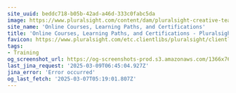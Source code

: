 ```yaml
---
site_uuid: beddc718-b05b-42ad-a46d-333c0fabc5da
image: https://www.pluralsight.com/content/dam/pluralsight-creative-team/creative_portfolio/dex_unified_website2022program/dex_unified_websitehomeandskills2022project/final/octoberHomepage-socialShareImage1.png
site_name: 'Online Courses, Learning Paths, and Certifications'
title: 'Online Courses, Learning Paths, and Certifications - Pluralsight'
favicon: https://www.pluralsight.com/etc.clientlibs/pluralsight/clientlibs/clientlib-main/resources/images/favicons/android-chrome-192x192.png
tags:
- Training
og_screenshot_url: https://og-screenshots-prod.s3.amazonaws.com/1366x768/80/false/24d84c206f600a905b49a9b52f4d8eb38ba05b6b2e4c31745675c47f797d2452.jpeg
last_jina_request: '2025-03-09T06:45:04.927Z'
jina_error: 'Error occurred'
og_last_fetch: '2025-03-07T05:19:01.807Z'
---
```


